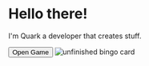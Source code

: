 <!DOCTYPE html>
# Hello there!
I'm Quark a developer that creates stuff.


<html>
<head>
<title>Quark's Page</title>
</head>
<body>

<html>
<head>
</head>
<body>
<button onclick="openGame()">Open Game</button>
<script>
function openGame() {
var win = window.open()
var url = "https://clever.com"
var iframe = win.document.createElement('iframe')
iframe.style.width = "100%";
iframe.style.height = "100%";
iframe.style.border = "none";
iframe.src = url
win.document.body.appendChild(iframe)
}
</script>
</body>
</html>

<style>
body {
  background-image: url('https://wallpapercave.com/wp/wp5565660.jpg');
  background-repeat: no-repeat;
}
</style>

<img src="https://avatars.githubusercontent.com/u/160365698?v=4" alt="unfinished bingo card" onclick="openGame()" />
